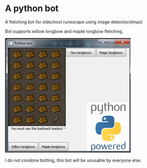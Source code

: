 # A python bot
A fletching bot for oldschool runescape using image detection(lmao)

Bot supports willow longbow and maple longbow fletching.

![alt text](images/gui.png "My python bot UI")









I do not condone botting, this bot will be unusable by everyone else.
